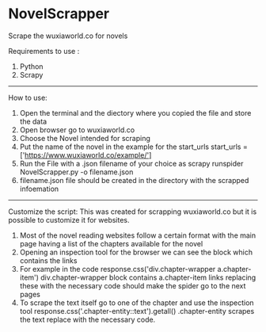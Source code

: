 # NovelScrapper
Scrape the wuxiaworld.co for novels 

Requirements to use :
1. Python
2. Scrapy
------------------------------------
How to use:
1. Open the terminal and the diectory where you copied the file and store the data
2. Open browser go to wuxiaworld.co
3. Choose the Novel intended for scraping
4. Put the name of the novel in the example for the start_urls
        start_urls = ['https://www.wuxiaworld.co/example/']
5. Run the File with a .json filename of your choice as
        scrapy runspider NovelScrapper.py -o filename.json
6. filename.json file should be created in the directory with the scrapped infoemation

------------------------------------
Customize the script:
This was created for scrapping wuxiaworld.co but it is possible to customize it for websites.

1. Most of the novel reading websites follow a certain format with the main page having a list of the chapters available for the novel
2. Opening an inspection tool for the browser we can see the block which contains the links
3. For example in the code response.css('div.chapter-wrapper a.chapter-item') div.chapter-wrapper block contains a.chapter-item links 
   replacing these with the necessary code should make the spider go to the next pages
4. To scrape the text itself go to one of the chapter and use the inspection tool
    response.css('.chapter-entity::text').getall() .chapter-entity scrapes the text replace with the necessary code.
